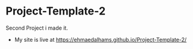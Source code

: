 # Project-Template-2
Second Project i made it.

- My site is live at https://ehmaedalhams.github.io/Project-Template-2/
